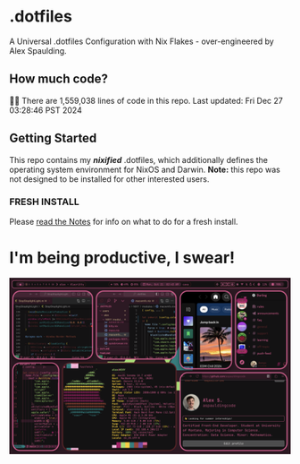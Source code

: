 # .dotfiles
A Universal .dotfiles Configuration with Nix Flakes - over-engineered by Alex Spaulding.

## How much code?
👨‍💻 There are 1,559,038 lines of code in this repo. Last updated: Fri Dec 27 03:28:46 PST 2024

## Getting Started
This repo contains my ___nixified___ .dotfiles, which additionally defines the operating system environment for NixOS and Darwin.
__Note:__ this repo was not designed to be installed for other interested users.

### FRESH INSTALL
Please [read the Notes](https://github.com/aspauldingcode/.dotfiles/issues/158) for info on what to do for a fresh install.

# I'm being productive, I swear!
![macOS-NIXY](./macOS-NIXY.png)